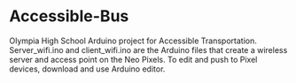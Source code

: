 # Accessible-Bus
Olympia High School Arduino project for Accessible Transportation.
Server_wifi.ino and client_wifi.ino are the Arduino files that create a wireless server and access point on the Neo Pixels. To edit and push to Pixel devices, download and use Arduino editor. 
